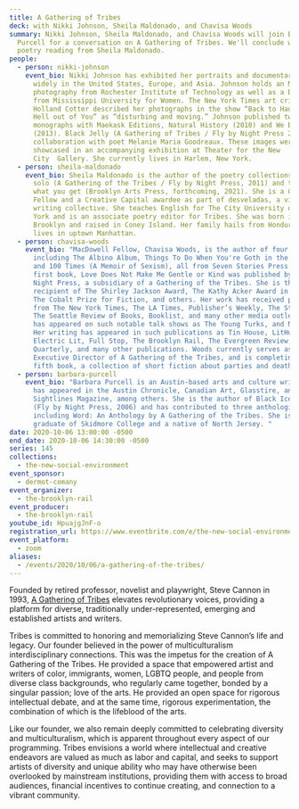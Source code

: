 ```yaml
---
title: A Gathering of Tribes
deck: with Nikki Johnson, Sheila Maldonado, and Chavisa Woods
summary: Nikki Johnson, Sheila Maldonado, and Chavisa Woods will join Barbara
  Purcell for a conversation on A Gathering of Tribes. We'll conclude with a
  poetry reading from Sheila Maldonado.
people:
  - person: nikki-johnson
    event_bio: Nikki Johnson has exhibited her portraits and documentary photographs
      widely in the United States, Europe, and Asia. Johnson holds an MFA in
      photography from Rochester Institute of Technology as well as a BFA degree
      from Mississippi University for Women. The New York Times art critic
      Holland Cotter described her photographs in the show “Back to Haunt the
      Hell out of You” as “disturbing and moving.” Johnson published two
      monographs with Maekask Editions, Natural History (2010) and We Buy Gold
      (2013). Black Jelly (A Gathering of Tribes / Fly by Night Press 2019) is a
      collaboration with poet Melanie Maria Goodreaux. These images were
      showcased in an accompanying exhibition at Theater for the New
      City  Gallery. She currently lives in Harlem, New York.
  - person: sheila-maldonado
    event_bio: Sheila Maldonado is the author of the poetry collections one-bedroom
      solo (A Gathering of the Tribes / Fly by Night Press, 2011) and that's
      what you get (Brooklyn Arts Press, forthcoming, 2021). She is a CantoMundo
      Fellow and a Creative Capital awardee as part of desveladas, a visual
      writing collective. She teaches English for The City University of New
      York and is an associate poetry editor for Tribes. She was born in
      Brooklyn and raised in Coney Island. Her family hails from Honduras. She
      lives in uptown Manhattan.
  - person: chavisa-woods
    event_bio: "MacDowell Fellow, Chavisa Woods, is the author of four books
      including The Albino Album, Things To Do When You're Goth in the Country,
      and 100 Times (A Memoir of Sexism), all from Seven Stories Press. Her
      first book, Love Does Not Make Me Gentle or Kind was published by Fly By
      Night Press, a subsidiary of a Gathering of the Tribes. She is the
      recipient of The Shirley Jackson Award, The Kathy Acker Award in Writing,
      The Cobalt Prize for Fiction, and others. Her work has received praise
      from The New York Times, The LA Times, Publisher’s Weekly, The Stranger,
      The Seattle Review of Books, Booklist, and many other media outlets. She
      has appeared on such notable talk shows as The Young Turks, and NPR’s 1A.
      Her writing has appeared in such publications as Tin House, LitHub,
      Electric Lit, Full Stop, The Brooklyn Rail, The Evergreen Review, New York
      Quarterly, and many other publications. Woods currently serves as the
      Executive Director of A Gathering of the Tribes, and is completing her
      fifth book, a collection of short fiction about parties and death. "
  - person: barbara-purcell
    event_bio: "Barbara Purcell is an Austin-based arts and culture writer. Her work
      has appeared in the Austin Chronicle, Canadian Art, Glasstire, and
      Sightlines Magazine, among others. She is the author of Black Ice: Poems
      (Fly by Night Press, 2006) and has contributed to three anthologies
      including Word: An Anthology by A Gathering of the Tribes. She is a
      graduate of Skidmore College and a native of North Jersey. "
date: 2020-10-06 13:00:00 -0500
end_date: 2020-10-06 14:30:00 -0500
series: 145
collections:
  - the-new-social-environment
event_sponsor:
  - dermot-comany
event_organizer:
  - the-brooklyn-rail
event_producer:
  - the-brooklyn-rail
youtube_id: HpuajgJnF-o
registration_url: https://www.eventbrite.com/e/the-new-social-environment-145-a-gathering-of-tribes-tickets-123544602231
event_platform:
  - zoom
aliases:
  - /events/2020/10/06/a-gathering-of-the-tribes/
---
```

Founded by retired professor, novelist and playwright, Steve Cannon in 1993, [A Gathering of Tribes](https://www.tribes.org) elevates revolutionary voices, providing a platform for diverse, traditionally under-represented, emerging and established artists and writers.

Tribes is committed to honoring and memorializing Steve Cannon’s life and legacy. Our founder believed in the power of multiculturalism interdisciplinary connections. This was the impetus for the creation of A Gathering of the Tribes. He provided a space that empowered artist and writers of color, immigrants, women, LGBTQ people, and people from diverse class backgrounds, who regularly came together, bonded by a singular passion; love of the arts. He provided an open space for rigorous intellectual debate, and at the same time, rigorous experimentation, the combination of which is the lifeblood of the arts.

Like our founder, we also remain deeply committed to celebrating diversity and multiculturalism, which is apparent throughout every aspect of our programming. Tribes envisions a world where intellectual and creative endeavors are valued as much as labor and capital, and seeks to support artists of diversity and unique ability who may have otherwise been overlooked by mainstream institutions, providing them with access to broad audiences, financial incentives to continue creating, and connection to a vibrant community.